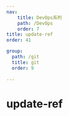 ```yaml
---
nav:
    title: DevOps系列
    path: /DevOps
    order: 7
title: update-ref
order: 41

group:
  path: /git
  title: git
  order: 9
  
---
```


# update-ref
